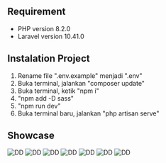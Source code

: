 ## Requirement

-   PHP version 8.2.0
-   Laravel version 10.41.0

## Instalation Project

1.   Rename file ".env.example" menjadi ".env"
2.   Buka terminal, jalankan "composer update"
3.   Buka terminal, ketik "npm i"
4.   "npm add -D sass"
5.   "npm run dev"
6.   Buka terminal baru, jalankan "php artisan serve"

## Showcase
![DD](https://i.ibb.co/02MSw7v/1.png)
![DD](https://i.ibb.co/0GwWqfx/2.png)
![DD](https://i.ibb.co/8s3c8cY/3.png)
![DD](https://i.ibb.co/vQqxr0f/4.png)
![DD](https://i.ibb.co/4P5MdcD/5.png)
![DD](https://i.ibb.co/4WsWNv4/6.png)
![DD](https://i.ibb.co/dByCtmJ/7.png)
